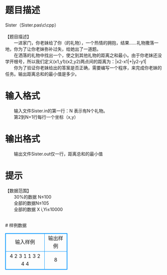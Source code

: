 # 

 
 # 题目描述 
<p>
Sister（Sister.pas\c\cpp）<br><br>【题目描述】<br>　　一进家门，你老妹给了你（的礼物），一个热情的拥抱，结果……礼物撒落一地，你为了让你老妹弥补过失，给她出了一道题。<br>　　在洒落的礼物中找出一个，使之到其他礼物的距离之和最小。由于你老妹还没学开根号，所以我们定义(x1,y1)(x2,y2)两点间的距离为：|x2-x1|+|y2-y1|<br>　　你为了验证你老妹给出的答案是否正确，需要编写一个程序，来完成你老妹的任务。输出距离总和的最小值是多少。<br></p> 

 
 # 输入格式 
<p>
　　输入文件Sister.in的第一行：N 表示有N个礼物。<br>　　第2到N+1行每行一个坐标（x,y）<br></p> 

 
 # 输出格式 
<p>
　　输出文件Sister.out仅一行，距离总和的最小值</p> 

 
 # 提示 
<p>
【数据范围】<br>　　30%的数据 N≤100<br>　　全部的数据N≤105<br>　　全部的数据 X i,Yi≤10000<br><br></p> 
# 样例数据
<style>
        table,table tr th, table tr td { border:1px solid #0094ff; }
        table { width: 200px; min-height: 25px; line-height: 25px; text-align: center; border-collapse: collapse;}   
    </style>
<table>
	<tr>
		<td>输入样例</td>
		<td>输出样例</td>
	</tr>
<tr><td>4
2 3
1 1
3 2
4 4
</td><td>
8</td></tr></table>
